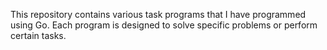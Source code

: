 This repository contains various task programs that I have programmed using Go. Each program is designed to solve specific problems or perform certain tasks.
